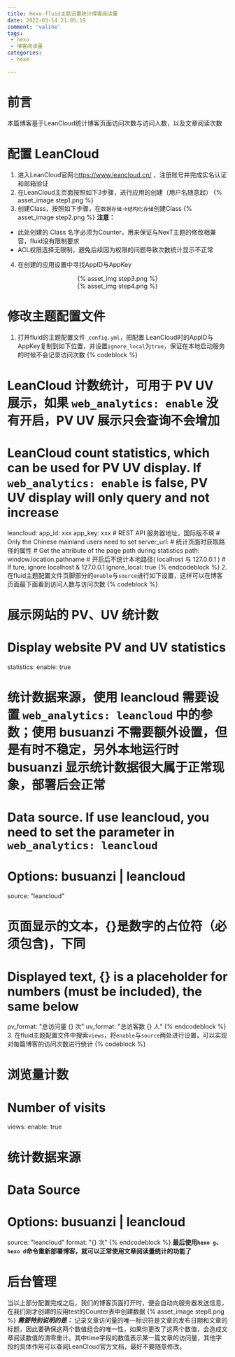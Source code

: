 ```yaml
---
title: Hexo-fluid主题设置统计博客阅读量
date: 2022-03-14 21:05:19
comment: 'valine'
tags:
 - hexo
 - 博客阅读量
categories:
 - hexo

---
```

# 前言
本篇博客基于LeanCloud统计博客页面访问次数与访问人数，以及文章阅读次数
<!-- more -->

# 配置 LeanCloud
1. 进入LeanCloud官网:https://www.leancloud.cn/ ，注册账号并完成实名认证和邮箱验证
2. 在LeanCloud主页面按照如下3步骤，进行应用的创建（用户名随意起）
{% asset_image step1.png %}
3. 创建Class，按照如下步骤，在`数据存储`->`结构化存储`创建Class
{% asset_image step2.png %}
**注意：**
- 此处创建的 Class 名字必须为Counter，用来保证与NexT主题的修改相兼容，fluid没有限制要求
- ACL权限选择无限制，避免后续因为权限的问题导致次数统计显示不正常
4. 在创建的应用设置中寻找AppID与AppKey
<div align=center>{% asset_img step3.png %}</div>
<div align=center>{% asset_img step4.png %}</div>

# 修改主题配置文件
1. 打开fluid的主题配置文件`_config.yml`，把配置 LeanCloud时的AppID与AppKey复制到如下位置，并设置`ignore_local`为`true`，保证在本地启动服务的时候不会记录访问次数
{% codeblock %}
# LeanCloud 计数统计，可用于 PV UV 展示，如果 `web_analytics: enable` 没有开启，PV UV 展示只会查询不会增加
# LeanCloud count statistics, which can be used for PV UV display. If `web_analytics: enable` is false, PV UV display will only query and not increase
leancloud:
	app_id: xxx
	app_key: xxx
    # REST API 服务器地址，国际版不填
    # Only the Chinese mainland users need to set
	server_url: 
    # 统计页面时获取路径的属性
    # Get the attribute of the page path during statistics
	path: window.location.pathname
    # 开启后不统计本地路径( localhost 与 127.0.0.1 )
    # If ture, ignore localhost & 127.0.0.1
	ignore_local: true
{% endcodeblock %}
2. 在fluid主题配置文件页脚部分的`enable`与`source`进行如下设置，这样可以在博客页面最下面看到访问人数与访问次数
{% codeblock %}
# 展示网站的 PV、UV 统计数
# Display website PV and UV statistics
statistics:
   enable: true

   # 统计数据来源，使用 leancloud 需要设置 `web_analytics: leancloud` 中的参数；使用 busuanzi 不需要额外设置，但是有时不稳定，另外本地运行时 busuanzi 显示统计数据很大属于正常现象，部署后会正常
   # Data source. If use leancloud, you need to set the parameter in `web_analytics: leancloud`
   # Options: busuanzi | leancloud
   source: "leancloud"

   # 页面显示的文本，{}是数字的占位符（必须包含)，下同
   # Displayed text, {} is a placeholder for numbers (must be included), the same below
   pv_format: "总访问量 {} 次"
   uv_format: "总访客数 {} 人"
{% endcodeblock %}
3. 在fluid主题配置文件中搜索`views`，将`enable`与`source`两处进行设置，可以实现对每篇博客的访问次数进行统计
{% codeblock %}
# 浏览量计数
# Number of visits
views:
  enable: true
  # 统计数据来源
  # Data Source
  # Options: busuanzi | leancloud
  source: "leancloud"
  format: "{} 次"
{% endcodeblock %}
**最后使用`hexo g`、`hexo d`命令重新部署博客，就可以正常使用文章阅读量统计的功能了**

# 后台管理
当以上部分配置完成之后，我们的博客页面打开时，便会自动向服务器发送信息，在我们刚才创建的应用test的Counter表中创建数据
{% asset_image step8.png %}
***需要特别说明的是：***
记录文章访问量的唯一标识符是文章的发布日期和文章的标题，因此要确保这两个数值组合的唯一性，如果你更改了这两个数值，会造成文章阅读数值的清零重计。其中time字段的数值表示某一篇文章的访问量，其他字段的具体作用可以查阅LeanCloud官方文档，最好不要随意修改。